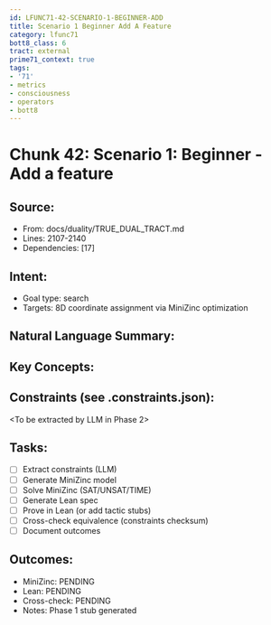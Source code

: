```yaml
---
id: LFUNC71-42-SCENARIO-1-BEGINNER-ADD
title: Scenario 1 Beginner Add A Feature
category: lfunc71
bott8_class: 6
tract: external
prime71_context: true
tags:
- '71'
- metrics
- consciousness
- operators
- bott8
---
```



# Chunk 42: Scenario 1: Beginner - Add a feature

## Source:
- From: docs/duality/TRUE_DUAL_TRACT.md
- Lines: 2107-2140
- Dependencies: [17]

## Intent:
- Goal type: search
- Targets: 8D coordinate assignment via MiniZinc optimization

## Natural Language Summary:
<To be filled during extraction phase>

## Key Concepts:
<To be identified from source during extraction>

## Constraints (see .constraints.json):
<To be extracted by LLM in Phase 2>

## Tasks:
- [ ] Extract constraints (LLM)
- [ ] Generate MiniZinc model
- [ ] Solve MiniZinc (SAT/UNSAT/TIME)
- [ ] Generate Lean spec
- [ ] Prove in Lean (or add tactic stubs)
- [ ] Cross-check equivalence (constraints checksum)
- [ ] Document outcomes

## Outcomes:
- MiniZinc: PENDING
- Lean: PENDING
- Cross-check: PENDING
- Notes: Phase 1 stub generated
